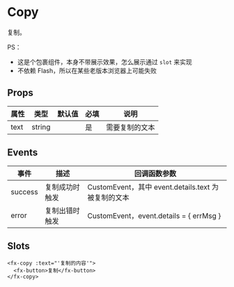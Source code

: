# Copy

复制。

PS：

- 这是个包裹组件，本身不带展示效果，怎么展示通过 `slot` 来实现
- 不依赖 Flash，所以在某些老版本浏览器上可能失败

## Props

| 属性 | 类型   | 默认值 | 必填 | 说明           |
| ---- | ------ | ------ | ---- | -------------- |
| text | string |        | 是   | 需要复制的文本 |

## Events

| 事件    | 描述           | 回调函数参数                                        |
| ------- | -------------- | --------------------------------------------------- |
| success | 复制成功时触发 | CustomEvent，其中 event.details.text 为被复制的文本 |
| error   | 复制出错时触发 | CustomEvent，event.details = { errMsg }             |

## Slots

```
<fx-copy :text="'复制的内容'">
  <fx-button>复制</fx-button>
</fx-copy>
```
